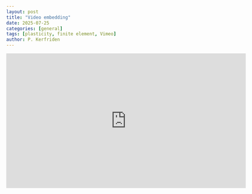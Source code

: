 ```yaml
---
layout: post
title: "Video embedding"
date: 2025-07-25
categories: [general]
tags: [plasticity, finite element, Vimeo]
author: P. Kerfriden
---
```




<iframe src="https://vimeo.com/1066876472"
        width="640"
        height="360"
        frameborder="0"
        allow="autoplay; fullscreen; picture-in-picture"
        allowfullscreen>
</iframe>
